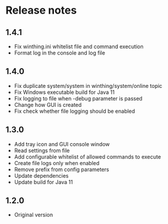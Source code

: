 # Release notes

## 1.4.1

- Fix winthing.ini whitelist file and command execution
- Format log in the console and log file

## 1.4.0

- Fix duplicate system/system in winthing/system/online topic
- Fix Windows executable build for Java 11
- Fix logging to file when -debug parameter is passed
- Change how GUI is created
- Fix check whether file logging should be enabled

## 1.3.0

- Add tray icon and GUI console window
- Read settings from file
- Add configurable whitelist of allowed commands to execute
- Create file logs only when enabled
- Remove prefix from config parameters
- Update dependencies
- Update build for Java 11 

## 1.2.0

- Original version